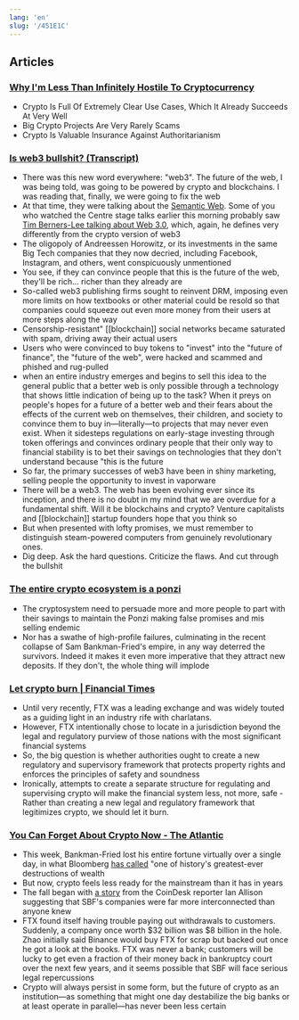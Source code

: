 ```yaml
---
lang: 'en'
slug: '/451E1C'
---
```


## Articles

### [Why I'm Less Than Infinitely Hostile To Cryptocurrency](https://astralcodexten.substack.com/p/why-im-less-than-infinitely-hostile)

- Crypto Is Full Of Extremely Clear Use Cases, Which It Already Succeeds At Very Well
- Big Crypto Projects Are Very Rarely Scams
- Crypto Is Valuable Insurance Against Authoritarianism

### [Is web3 bullshit? (Transcript)](https://blog.mollywhite.net/is-web3-bullshit/)

- There was this new word everywhere: "web3". The future of the web, I was being told, was going to be powered by crypto and blockchains. I was reading that, finally, we were going to fix the web
- At that time, they were talking about the [Semantic Web](https://en.wikipedia.org/wiki/Semantic_Web). Some of you who watched the Centre stage talks earlier this morning probably saw [Tim Berners-Lee talking about Web 3.0](https://youtu.be/D5p2gt7htDM?t=2251), which, again, he defines very differently from the crypto version of web3
- The oligopoly of Andreessen Horowitz, or its investments in the same Big Tech companies that they now decried, including Facebook, Instagram, and others, went conspicuously unmentioned
- You see, if they can convince people that this is the future of the web, they'll be rich… richer than they already are
- So-called web3 publishing firms sought to reinvent DRM, imposing even more limits on how textbooks or other material could be resold so that companies could squeeze out even more money from their users at more steps along the way
- Censorship-resistant" [[blockchain]] social networks became saturated with spam, driving away their actual users
- Users who were convinced to buy tokens to "invest" into the "future of finance", the "future of the web", were hacked and scammed and phished and rug-pulled
- when an entire industry emerges and begins to sell this idea to the general public that a better web is only possible through a technology that shows little indication of being up to the task? When it preys on people's hopes for a future of a better web and their fears about the effects of the current web on themselves, their children, and society to convince them to buy in—literally—to projects that may never even exist. When it sidesteps regulations on early-stage investing through token offerings and convinces ordinary people that their only way to financial stability is to bet their savings on technologies that they don't understand because "this is the future
- So far, the primary successes of web3 have been in shiny marketing, selling people the opportunity to invest in vaporware
- There will be a web3. The web has been evolving ever since its inception, and there is no doubt in my mind that we are overdue for a fundamental shift. Will it be blockchains and crypto? Venture capitalists and [[blockchain]] startup founders hope that you think so
- But when presented with lofty promises, we must remember to distinguish steam-powered computers from genuinely revolutionary ones.
- Dig deep. Ask the hard questions. Criticize the flaws. And cut through the bullshit

### [The entire crypto ecosystem is a ponzi](https://www.coppolacomment.com/2022/11/the-entire-crypto-ecosystem-is-ponzi.html)

- The cryptosystem need to persuade more and more people to part with their savings to maintain the Ponzi making false promises and mis selling endemic
- Nor has a swathe of high-profile failures, culminating in the recent collapse of Sam Bankman-Fried's empire, in any way deterred the survivors. Indeed it makes it even more imperative that they attract new deposits. If they don't, the whole thing will implode

### [Let crypto burn | Financial Times](https://www.ft.com/content/ac058ede-80cb-4aa6-8394-941443eec7e3)

- Until very recently, FTX was a leading exchange and was widely touted as a guiding light in an industry rife with charlatans.
- However, FTX intentionally chose to locate in a jurisdiction beyond the legal and regulatory purview of those nations with the most significant financial systems
- So, the big question is whether authorities ought to create a new regulatory and supervisory framework that protects property rights and enforces the principles of safety and soundness
- Ironically, attempts to create a separate structure for regulating and supervising crypto will make the financial system less, not more, safe - Rather than creating a new legal and regulatory framework that legitimizes crypto, we should let it burn.

### [You Can Forget About Crypto Now - The Atlantic](https://www.theatlantic.com/technology/archive/2022/11/sam-bankman-fried-bankruptcy-crypto-ftx/672104/)

- This week, Bankman-Fried lost his entire fortune virtually over a single day, in what Bloomberg [has called](https://www.bloomberg.com/news/articles/2022-11-11/sam-bankman-fried-s-assets-go-from-16-billion-to-zero-after-ftx-collapse) "one of history's greatest-ever destructions of wealth
- But now, crypto feels less ready for the mainstream than it has in years
- The fall began with [a story](https://www.coindesk.com/business/2022/11/02/divisions-in-sam-bankman-frieds-crypto-empire-blur-on-his-trading-titan-alamedas-balance-sheet/) from the CoinDesk reporter Ian Allison suggesting that SBF's companies were far more interconnected than anyone knew
- FTX found itself having trouble paying out withdrawals to customers. Suddenly, a company once worth $32 billion was $8 billion in the hole. Zhao initially said Binance would buy FTX for scrap but backed out once he got a look at the books. FTX was never a bank; customers will be lucky to get even a fraction of their money back in bankruptcy court over the next few years, and it seems possible that SBF will face serious legal repercussions
- Crypto will always persist in some form, but the future of crypto as an institution—as something that might one day destabilize the big banks or at least operate in parallel—has never been less certain
